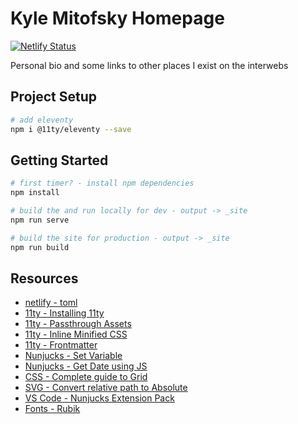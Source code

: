 # Kyle Mitofsky Homepage

[![Netlify Status](https://api.netlify.com/api/v1/badges/f4688e2a-64c3-4acf-b99b-2499b18924a4/deploy-status)](https://app.netlify.com/sites/kylemit/deploys)

Personal bio and some links to other places I exist on the interwebs

## Project Setup

```bash
# add eleventy
npm i @11ty/eleventy --save
```

## Getting Started

```bash
# first timer? - install npm dependencies
npm install

# build the and run locally for dev - output -> _site
npm run serve

# build the site for production - output -> _site
npm run build
```

## Resources

* [netlify - toml](https://www.netlify.com/docs/netlify-toml-reference/)
* [11ty - Installing 11ty](https://www.11ty.io/docs/getting-started/#step-2%3A-install-eleventy)
* [11ty - Passthrough Assets](https://www.11ty.io/docs/copy/#manual-passthrough-copy-(faster))
* [11ty - Inline Minified CSS](https://www.11ty.io/docs/quicktips/inline-css/)
* [11ty - Frontmatter](https://www.11ty.io/docs/data-frontmatter/)
* [Nunjucks - Set Variable](https://mozilla.github.io/nunjucks/templating.html#set)
* [Nunjucks - Get Date using JS](https://github.com/mozilla/nunjucks/issues/419#issuecomment-97016572)
* [CSS - Complete guide to Grid](https://css-tricks.com/snippets/css/complete-guide-grid/#grid-introduction)
* [SVG - Convert relative path to Absolute](https://codepen.io/thednp/pen/EgVqLw)
* [VS Code - Nunjucks Extension Pack](https://marketplace.visualstudio.com/items?itemName=douglaszaltron.nunjucks-vscode-extensionpack)
* [Fonts - Rubik](https://fonts.google.com/?selection.family=Rubik)
